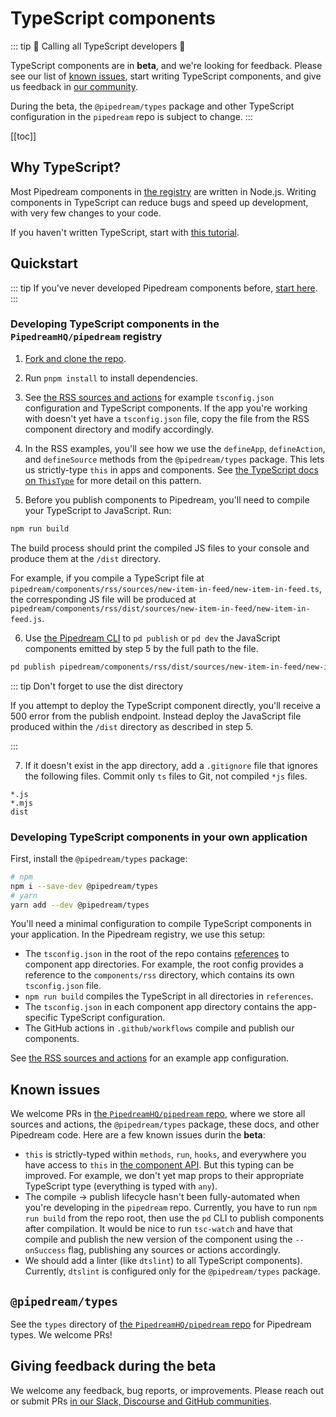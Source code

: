 # TypeScript components

::: tip
🎉 Calling all TypeScript developers 🎉

TypeScript components are in **beta**, and we're looking for feedback. Please see our list of [known issues](#known-issues), start writing TypeScript components, and give us feedback in [our community](https://pipedream.com/support).

During the beta, the `@pipedream/types` package and other TypeScript configuration in the `pipedream` repo is subject to change.
:::

[[toc]]

## Why TypeScript?

Most Pipedream components in [the registry](https://github.com/PipedreamHQ/pipedream/) are written in Node.js. Writing components in TypeScript can reduce bugs and speed up development, with very few changes to your code.

If you haven't written TypeScript, start with [this tutorial](https://www.typescriptlang.org/docs/handbook/typescript-from-scratch.html).

## Quickstart

::: tip
If you've never developed Pipedream components before, [start here](/components/).
:::

### Developing TypeScript components in the `PipedreamHQ/pipedream` registry

1. [Fork and clone the repo](https://github.com/PipedreamHQ/pipedream/).

2. Run `pnpm install` to install dependencies.

3. See [the RSS sources and actions](https://github.com/PipedreamHQ/pipedream/tree/master/components/rss) for example `tsconfig.json` configuration and TypeScript components. If the app you're working with doesn't yet have a `tsconfig.json` file, copy the file from the RSS component directory and modify accordingly.

4. In the RSS examples, you'll see how we use the `defineApp`, `defineAction`, and `defineSource` methods from the `@pipedream/types` package. This lets us strictly-type `this` in apps and components. See [the TypeScript docs on `ThisType`](https://www.typescriptlang.org/docs/handbook/utility-types.html#thistypetype) for more detail on this pattern.

5. Before you publish components to Pipedream, you'll need to compile your TypeScript to JavaScript. Run:

```bash
npm run build
``` 

The build process should print the compiled JS files to your console and produce them at the `/dist` directory.

For example, if you compile a TypeScript file at `pipedream/components/rss/sources/new-item-in-feed/new-item-in-feed.ts`, the corresponding JS file will be produced at `pipedream/components/rss/dist/sources/new-item-in-feed/new-item-in-feed.js`.

6. Use [the Pipedream CLI](/cli/reference/) to `pd publish` or `pd dev` the JavaScript components emitted by step 5 by the full path to the file.

```bash
pd publish pipedream/components/rss/dist/sources/new-item-in-feed/new-item-in-feed.js
```

::: tip Don't forget to use the dist directory

If you attempt to deploy the TypeScript component directly, you'll receive a 500 error from the publish endpoint. Instead deploy the JavaScript file produced within the `/dist` directory as described in step 5.

:::

7. If it doesn't exist in the app directory, add a `.gitignore` file that ignores the following files. Commit only `ts` files to Git, not compiled `*js` files.

```
*.js
*.mjs
dist
```

### Developing TypeScript components in your own application

First, install the `@pipedream/types` package:

```bash
# npm
npm i --save-dev @pipedream/types
# yarn
yarn add --dev @pipedream/types
```

You'll need a minimal configuration to compile TypeScript components in your application. In the Pipedream registry, we use this setup:

- The `tsconfig.json` in the root of the repo contains [references](https://www.typescriptlang.org/docs/handbook/project-references.html) to component app directories. For example, the root config provides a reference to the `components/rss` directory, which contains its own `tsconfig.json` file. 
- `npm run build` compiles the TypeScript in all directories in `references`.
- The `tsconfig.json` in each component app directory contains the app-specific TypeScript configuration.
- The GitHub actions in `.github/workflows` compile and publish our components. 

See [the RSS sources and actions](https://github.com/PipedreamHQ/pipedream/tree/master/components/rss) for an example app configuration.

## Known issues

We welcome PRs in [the `PipedreamHQ/pipedream` repo](https://github.com/PipedreamHQ/pipedream), where we store all sources and actions, the `@pipedream/types` package, these docs, and other Pipedream code. Here are a few known issues durin the **beta**:

- `this` is strictly-typed within `methods`, `run`, `hooks`, and everywhere you have access to `this` in [the component API](/components/api/). But this typing can be improved. For example, we don't yet map props to their appropriate TypeScript type (everything is typed with `any`).
- The compile -> publish lifecycle hasn't been fully-automated when you're developing in the `pipedream` repo. Currently, you have to run `npm run build` from the repo root, then use the `pd` CLI to publish components after compilation. It would be nice to run `tsc-watch` and have that compile and publish the new version of the component using the `--onSuccess` flag, publishing any sources or actions accordingly.
- We should add a linter (like `dtslint`) to all TypeScript components). Currently, `dtslint` is configured only for the `@pipedream/types` package.

## `@pipedream/types`

See the `types` directory of [the `PipedreamHQ/pipedream` repo](https://github.com/PipedreamHQ/pipedream) for Pipedream types. We welcome PRs!

## Giving feedback during the beta

We welcome any feedback, bug reports, or improvements. Please reach out or submit PRs [in our Slack, Discourse and GitHub communities](https://pipedream.com/support).
